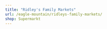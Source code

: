```yaml
---
title: "Ridley's Family Markets"
url: /eagle-mountain/ridleys-family-markets/
shop: Supermarkt
---
```

